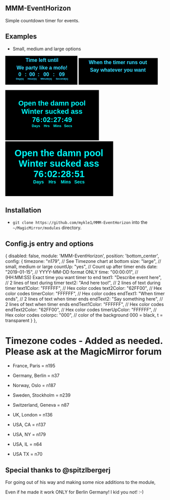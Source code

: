 ## MMM-EventHorizon

Simple countdown timer for events.

## Examples

* Small, medium and large options

![](images/1.png) ![](images/2.png)

![](images/3.png) ![](images/4.png)

## Installation

* `git clone https://github.com/mykle1/MMM-EventHorizon` into the `~/MagicMirror/modules` directory.

## Config.js entry and options

{
        disabled: false,
        module: 'MMM-EventHorizon',
        position: 'bottom_center',
	          config: {
            timezone: "n179",                     // See Timezone chart at bottom
            size: "large",                        // small, medium or large
            countUp: "yes",                       // Count up after timer ends
            date: "2019-01-15",                   // YYYY-MM-DD format ONLY
            time: "00:00:01",                     // (HH:MM:SS)    Exact time you want timer to end
            text1: "Describe event here",         // 2 lines of text during timer
            text2: "And here too!",               // 2 lines of text during timer
            text1Color: "FFFFFF",                 // Hex color codes
            text2Color: "62FF00",                 // Hex color codes
            timerColor: "FFFFFF",                 // Hex color codes
            endText1: "When timer ends",          // 2 lines of text when timer ends
            endText2: "Say something here",       // 2 lines of text when timer ends
            endText1Color: "FFFFFF",              // Hex color codes
            endText2Color: "62FF00",              // Hex color codes
            timerUpColor: "FFFFFF",               // Hex color codes
            colorpc: "000",                       // color of the background 000 = black, t = transparent
    }
},

# Timezone codes - Added as needed. Please ask at the MagicMirror forum

* France, Paris = n195

* Germany, Berlin = n37

* Norway, Oslo = n187

* Sweden, Stockholm = n239

* Switzerland, Geneva = n87

* UK, London = n136

* USA, CA = n137
* USA, NY = n179
* USA, IL = n64
* USA TX = n70

## Special thanks to @spitzlbergerj

For going out of his way and making some nice additions to the module,

Even if he made it work ONLY for Berlin Germany! I kid you not! :-)
